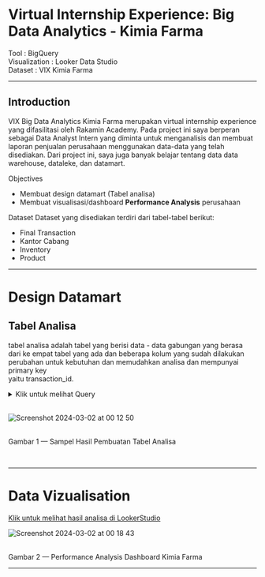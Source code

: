 
# **Virtual Internship Experience: Big Data Analytics - Kimia Farma**

Tool : BigQuery  <br>
Visualization : Looker Data Studio  <br>
Dataset : VIX Kimia Farma

---

## Introduction

VIX Big Data Analytics Kimia Farma merupakan virtual internship experience yang difasilitasi oleh Rakamin Academy. Pada project ini saya berperan sebagai Data Analyst Intern yang diminta untuk menganalisis dan membuat laporan penjualan perusahaan menggunakan data-data yang telah disediakan. Dari project ini, saya juga banyak belajar tentang data data warehouse, dataleke, dan datamart.


Objectives

- Membuat design datamart (Tabel analisa)
- Membuat visualisasi/dashboard **Performance Analysis** perusahaan

Dataset
Dataset yang disediakan terdiri dari tabel-tabel berikut:

- Final Transaction
- Kantor Cabang
- Inventory
- Product

---

# Design Datamart

## Tabel Analisa 

tabel analisa adalah tabel yang berisi data - data gabungan yang berasa dari ke empat tabel yang ada  dan beberapa kolum yang sudah dilakukan perubahan untuk kebutuhan dan memudahkan analisa dan mempunyai primary key <br>
yaitu transaction_id.</p>

<details>
  <summary> Klik untuk melihat Query </summary>
    <br>

```sql
create table kf_tabel_analisa as 
select 
	ft.transaction_id, 
      ft.date,
      inv.branch_id,
      kc.branch_name,
      kc.kota,
      kc.provinsi,
      kc.rating as rating_cabang,
      ft.customer_name,
      pd.product_id,
      inv.product_name,
      pd.price as actual_price,
      round(ft.discount_percentage*100)  as discount_percentage ,
      case 
      		when pd.price  <= 50000 then '10%'
      		when pd.price  between  50000 and 100000 then '15%'
      		when pd.price  between  100000 and 300000 then '20%'
      		when pd.price  between  300000 and 500000 then '25%'
      		when pd.price  > 500000 then '30%' 
      end as presentase_gross_laba,
      round(pd.price  - (pd.price * ft.discount_percentage)) as nett_sales,
      round(pd.price - (pd.price  - (pd.price * ft.discount_percentage))) nett_profit
from  
	  kf_final_transaction ft
join  
	  kf_inventory  inv 
on 
	  ft.branch_id = inv.branch_id
join  
	  kf_kantor_cabang kc
on 
	  inv.branch_id = kc.branch_id 
join 
	  kf_product pd 
on
	  pd.product_id = inv.product_id 
```
<br>
</details>
<br>

![Screenshot 2024-03-02 at 00 12 50](https://github.com/afifhibban21/Big-Data-Analytic-Performance-Analysis-Kimia-Farma/assets/117912771/63c783d7-c089-4a62-bdee-8af78414762b)


   </kbd> <br> Gambar 1 — Sampel Hasil Pembuatan Tabel Analisa  


<br>

---                                
# **Data Vizualisation**
[Klik untuk melihat hasil analisa di LookerStudio](https://lookerstudio.google.com/reporting/b4c9f280-8d2a-4510-bf21-c6ee7d5120e6)


![Screenshot 2024-03-02 at 00 18 43](https://github.com/afifhibban21/Big-Data-Analytic-Performance-Analysis-Kimia-Farma/assets/117912771/d1733720-a815-42ea-b66b-81134ad892a9)

   </kbd> <br> Gambar 2 — Performance Analysis Dashboard Kimia Farma
    


---
